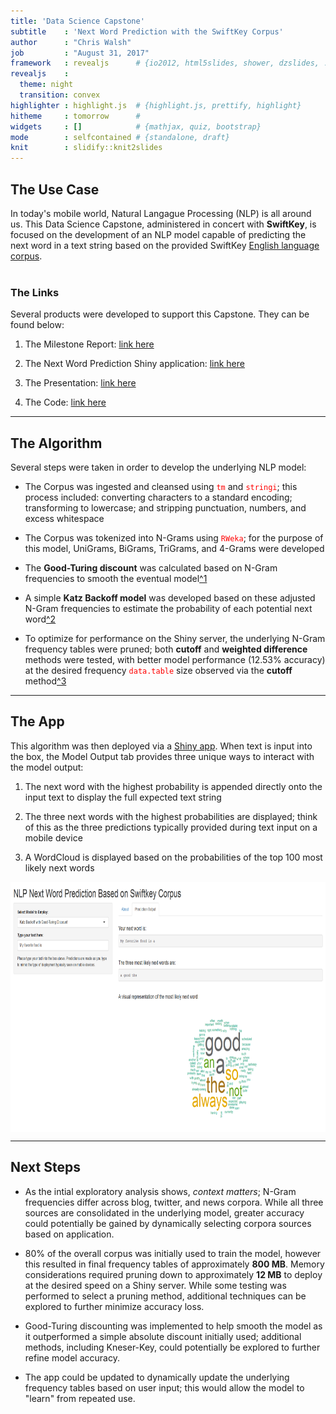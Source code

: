 ```yaml
---
title: 'Data Science Capstone'
subtitle    : 'Next Word Prediction with the SwiftKey Corpus'
author      : "Chris Walsh"
job         : "August 31, 2017"
framework   : revealjs      # {io2012, html5slides, shower, dzslides, ...}
revealjs    :
  theme: night
  transition: convex
highlighter : highlight.js  # {highlight.js, prettify, highlight}
hitheme     : tomorrow      # 
widgets     : []            # {mathjax, quiz, bootstrap}
mode        : selfcontained # {standalone, draft}
knit        : slidify::knit2slides
---
```


<style>
.reveal p {
    font-size: .75em;
}

.reveal small {
    width: 500px;
}

.reveal .slides {
    text-align: left;
}

.reveal .roll {
    vertical-align: text-bottom;
}

code {
    color: red;
}

.reveal pre code { 
     height: 250px;
}

.reveal section img { 
  background:none; 
  border:none; 
  box-shadow:none; 
  }
  
</style>







## The Use Case

In today's mobile world, Natural Langague Processing (NLP) is all around us. This Data Science Capstone, administered in concert with **SwiftKey**, is focused on the development of an NLP model capable of predicting the next word in a text string based on the provided SwiftKey [English language corpus](https://d396qusza40orc.cloudfront.net/dsscapstone/dataset/Coursera-SwiftKey.zip). 
<br>
<br>
 
### The Links

Several products were developed to support this Capstone. They can be found below:

1. The Milestone Report: [link here](http://rpubs.com/cwalsh/300582)

2. The Next Word Prediction Shiny application: [link here](https://cwalsh.shinyapps.io/data_science_capstone_next_word_prediction/)

3. The Presentation: [link here](https://cwalsh.shinyapps.io/data_science_capstone_next_word_prediction/)

4. The Code: [link here](https://github.com/chwalsh/10-JHU-Capstone)


---


## The Algorithm



Several steps were taken in order to develop the underlying NLP model:

* The Corpus was ingested and cleansed using `tm` and `stringi`; this process included: converting characters to a standard encoding;  transforming to lowercase; and stripping punctuation, numbers, and excess whitespace 

* The Corpus was tokenized into N-Grams using `RWeka`; for the purpose of this model, UniGrams, BiGrams, TriGrams, and 4-Grams were developed

* The **Good-Turing discount** was calculated based on N-Gram frequencies to smooth the eventual model[^1](http://www.cs.cornell.edu/courses/cs4740/2014sp/lectures/smoothing+backoff.pdf)

* A simple **Katz Backoff model** was developed based on these adjusted N-Gram frequencies to estimate the probability of each potential next word[^2](http://www.cs.cornell.edu/courses/cs4740/2014sp/lectures/smoothing+backoff.pdf)

* To optimize for performance on the Shiny server, the underlying N-Gram frequency tables were pruned; both **cutoff** and **weighted difference** methods were tested, with better model performance (12.53% accuracy) at the desired frequency `data.table` size observed via the **cutoff** method[^3](https://pdfs.semanticscholar.org/6c8c/dff44ef74915a0276a7e1aba939eae7eefa7.pdf)


---

## The App


This algorithm was then deployed via a [Shiny app](https://cwalsh.shinyapps.io/data_science_capstone_next_word_prediction/). When text is input into the box, the Model Output tab provides three unique ways to interact with the model output:

1. The next word with the highest probability is appended directly onto the input text to display the full expected text string

2. The three next words with the highest probabilities are displayed; think of this as the three predictions typically provided during text input on a mobile device

3. A WordCloud is displayed based on the probabilities of the top 100 most likely next words

<img src="figures/NLP.png" title="plot of chunk image" alt="plot of chunk image" height="400px" style="display: block; margin: auto;" />


---


## Next Steps

* As the intial exploratory analysis shows, *context matters*; N-Gram frequencies differ across blog, twitter, and news corpora. While all three sources are consolidated in the underlying model, greater accuracy could potentially be gained by dynamically selecting corpora sources based on application.

* 80% of the overall corpus was initially used to train the model, however this resulted in final frequency tables of approximately **800 MB**. Memory considerations required pruning down to approximately **12 MB** to deploy at the desired speed on a Shiny server. While some testing was performed to select a pruning method, additional techniques can be explored to further minimize accuracy loss.

* Good-Turing discounting was implemented to help smooth the model as it outperformed a simple absolute discount initially used; additional methods, including Kneser-Key, could potentially be explored to further refine model accuracy.

* The app could be updated to dynamically update the underlying frequency tables based on user input; this would allow the model to "learn" from repeated use.


